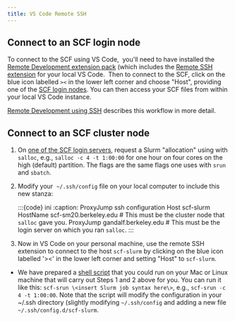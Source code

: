 ```yaml
---
title: VS Code Remote SSH
---
```


## Connect to an SCF login node


To connect to the SCF using VS Code,  you'll need to have installed the
[Remote Development extension pack](https://marketplace.visualstudio.com/items?itemName=ms-vscode-remote.vscode-remote-extensionpack) (which includes the [Remote SSH extension](https://marketplace.visualstudio.com/items?itemName=ms-vscode-remote.remote-ssh) for your local VS Code.  Then to
connect to the SCF, click on the blue icon labelled `><` in the lower
left corner and choose "Host", providing one of the
[SCF login nodes](../servers/login-servers.md). You can then access your SCF files from within your local VS Code instance. 

[Remote Development using SSH](https://marketplace.visualstudio.com/items?itemName=ms-vscode-remote.remote-ssh) describes this workflow in more detail.

## Connect to an SCF cluster node


  1.  On [one of the SCF login servers](../servers/login-servers.md), request a
      Slurm "allocation" using with `salloc`, e.g., `salloc -c 4 -t 1:00:00`
      for one hour on four cores on the high (default) partition. The flags are
      the same flags one uses with `srun` and `sbatch`.

  1.  Modify your  `~/.ssh/config` file on your local computer to
      include this new stanza:

      :::{code} ini
      :caption: ProxyJump ssh configuration
          Host scf-slurm
            HostName scf-sm20.berkeley.edu # This must be the cluster node that `salloc` gave you.
            ProxyJump gandalf.berkeley.edu # This must be the login server on which you ran `salloc`.
      :::

  1.  Now in VS Code on your personal machine, use the remote SSH
      extension to connect to the host `scf-slurm` by clicking on the
      blue icon labelled '\>\<' in the lower left corner and setting
      "Host" to `scf-slurm`.
- We have prepared a [shell
  script](https://www.stat.berkeley.edu/~paciorek/share/scf-srun) that
  you could run on your Mac or Linux machine that will carry out Steps 1
  and 2 above for you. You can run it like this: `scf-srun \<insert
  Slurm job syntax here\>`, e.g., `scf-srun -c 4 -t 1:00:00`. Note
  that the script will modify the configuration in your ~/.ssh directory
  (slightly modifying `~/.ssh/config` and adding a new file
  `~/.ssh/config.d/scf-slurm`.
